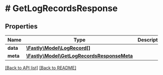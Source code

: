 # # GetLogRecordsResponse

## Properties

Name | Type | Description | Notes
------------ | ------------- | ------------- | -------------
**data** | [**\Fastly\Model\LogRecord[]**](LogRecord.md) |  | [optional] 
**meta** | [**\Fastly\Model\GetLogRecordsResponseMeta**](GetLogRecordsResponseMeta.md) |  | [optional] 


[[Back to API list]](../../README.md#endpoints) [[Back to README]](../../README.md)
